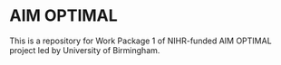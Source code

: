 # AIM OPTIMAL

This is a repository for Work Package 1 of NIHR-funded AIM OPTIMAL project led by University of Birmingham.

